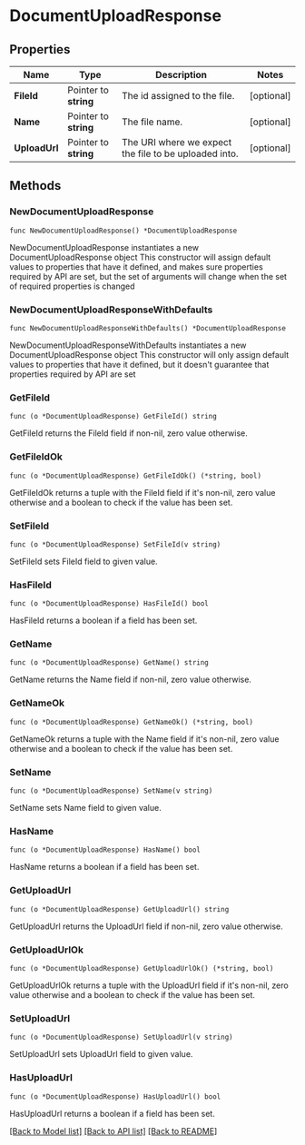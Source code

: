 # DocumentUploadResponse

## Properties

Name | Type | Description | Notes
------------ | ------------- | ------------- | -------------
**FileId** | Pointer to **string** | The id assigned to the file. | [optional] 
**Name** | Pointer to **string** | The file name. | [optional] 
**UploadUrl** | Pointer to **string** | The URI where we expect the file to be uploaded into. | [optional] 

## Methods

### NewDocumentUploadResponse

`func NewDocumentUploadResponse() *DocumentUploadResponse`

NewDocumentUploadResponse instantiates a new DocumentUploadResponse object
This constructor will assign default values to properties that have it defined,
and makes sure properties required by API are set, but the set of arguments
will change when the set of required properties is changed

### NewDocumentUploadResponseWithDefaults

`func NewDocumentUploadResponseWithDefaults() *DocumentUploadResponse`

NewDocumentUploadResponseWithDefaults instantiates a new DocumentUploadResponse object
This constructor will only assign default values to properties that have it defined,
but it doesn't guarantee that properties required by API are set

### GetFileId

`func (o *DocumentUploadResponse) GetFileId() string`

GetFileId returns the FileId field if non-nil, zero value otherwise.

### GetFileIdOk

`func (o *DocumentUploadResponse) GetFileIdOk() (*string, bool)`

GetFileIdOk returns a tuple with the FileId field if it's non-nil, zero value otherwise
and a boolean to check if the value has been set.

### SetFileId

`func (o *DocumentUploadResponse) SetFileId(v string)`

SetFileId sets FileId field to given value.

### HasFileId

`func (o *DocumentUploadResponse) HasFileId() bool`

HasFileId returns a boolean if a field has been set.

### GetName

`func (o *DocumentUploadResponse) GetName() string`

GetName returns the Name field if non-nil, zero value otherwise.

### GetNameOk

`func (o *DocumentUploadResponse) GetNameOk() (*string, bool)`

GetNameOk returns a tuple with the Name field if it's non-nil, zero value otherwise
and a boolean to check if the value has been set.

### SetName

`func (o *DocumentUploadResponse) SetName(v string)`

SetName sets Name field to given value.

### HasName

`func (o *DocumentUploadResponse) HasName() bool`

HasName returns a boolean if a field has been set.

### GetUploadUrl

`func (o *DocumentUploadResponse) GetUploadUrl() string`

GetUploadUrl returns the UploadUrl field if non-nil, zero value otherwise.

### GetUploadUrlOk

`func (o *DocumentUploadResponse) GetUploadUrlOk() (*string, bool)`

GetUploadUrlOk returns a tuple with the UploadUrl field if it's non-nil, zero value otherwise
and a boolean to check if the value has been set.

### SetUploadUrl

`func (o *DocumentUploadResponse) SetUploadUrl(v string)`

SetUploadUrl sets UploadUrl field to given value.

### HasUploadUrl

`func (o *DocumentUploadResponse) HasUploadUrl() bool`

HasUploadUrl returns a boolean if a field has been set.


[[Back to Model list]](../README.md#documentation-for-models) [[Back to API list]](../README.md#documentation-for-api-endpoints) [[Back to README]](../README.md)


